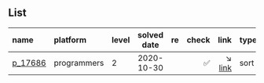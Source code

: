 ## List
| name                                      | platform    | level | solved date | re | check                | link                                                                                 | type             |
|:------------------------------------------|:------------|:------|:-----------:|:--:|---------------------:|-------------------------------------------------------------------------------------:|:-----------------|
| [p_17686](/programmers/2_level/17686.cpp) | programmers | 2     | 2020-10-30  |    | :white_check_mark:   | :arrow_lower_right: [link](https://programmers.co.kr/learn/courses/30/lessons/17686) | sort             |